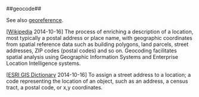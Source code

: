 ##geocode##

See also [georeference](georeference.md).

\[[Wikipedia](http://en.wikipedia.org/wiki/Geocoding) 2014-10-16\] The process of enriching a description of a location, most typically a postal address or place name, with geographic coordinates from spatial reference data such as building polygons, land parcels, street addresses, ZIP codes (postal codes) and so on. Geocoding facilitates spatial analysis using Geographic Information Systems and Enterprise Location Intelligence systems.

\[[ESRI GIS Dictionary](http://support.esri.com/en/knowledgebase/GISDictionary/search) 2014-10-16\] To assign a street address to a location; a code representing the location of an object, such as an address, a census tract, a postal code, or x,y coordinates.
